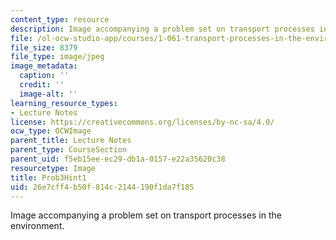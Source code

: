 ```yaml
---
content_type: resource
description: Image accompanying a problem set on transport processes in the environment.
file: /ol-ocw-studio-app/courses/1-061-transport-processes-in-the-environment-fall-2008/26e7cff4b50f814c2144190f1da7f185_Prob3Hint1.jpg
file_size: 8379
file_type: image/jpeg
image_metadata:
  caption: ''
  credit: ''
  image-alt: ''
learning_resource_types:
- Lecture Notes
license: https://creativecommons.org/licenses/by-nc-sa/4.0/
ocw_type: OCWImage
parent_title: Lecture Notes
parent_type: CourseSection
parent_uid: f5eb15ee-ec29-db1a-0157-e22a35620c38
resourcetype: Image
title: Prob3Hint1
uid: 26e7cff4-b50f-814c-2144-190f1da7f185
---
```

Image accompanying a problem set on transport processes in the environment.